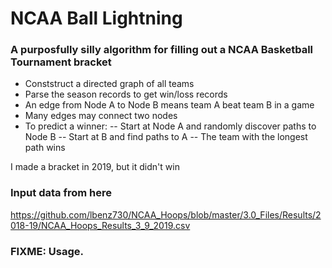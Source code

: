 # NCAA Ball Lightning
### A purposfully silly algorithm for filling out a NCAA Basketball Tournament bracket

- Conststruct a directed graph of all teams
- Parse the season records to get win/loss records
- An edge from Node A to Node B means team A beat team B in a game
- Many edges may connect two nodes
- To predict a winner: 
-- Start at Node A and randomly discover paths to Node B
-- Start at B and find paths to A
-- The team with the longest path wins

I made a bracket in 2019, but it didn't win

### Input data from here
https://github.com/lbenz730/NCAA_Hoops/blob/master/3.0_Files/Results/2018-19/NCAA_Hoops_Results_3_9_2019.csv

### FIXME: Usage.

